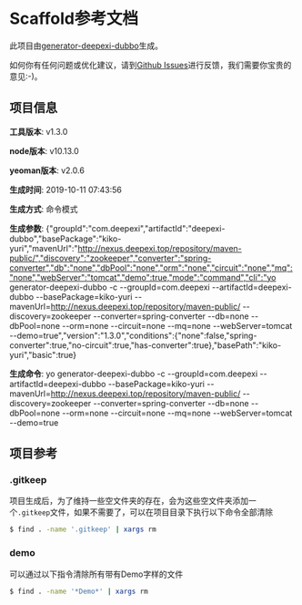 # Scaffold参考文档

此项目由[generator-deepexi-dubbo](https://github.com/deepexi/generator-deepexi-dubbo)生成。

如何你有任何问题或优化建议，请到[Github Issues](https://github.com/deepexi/generator-deepexi-dubbo/issues)进行反馈，我们需要你宝贵的意见:-)。

## 项目信息

**工具版本**: v1.3.0

**node版本**: v10.13.0

**yeoman版本**: v2.0.6

**生成时间**: 2019-10-11 07:43:56

**生成方式**: 命令模式

**生成参数**: {"groupId":"com.deepexi","artifactId":"deepexi-dubbo","basePackage":"kiko-yuri","mavenUrl":"http://nexus.deepexi.top/repository/maven-public/","discovery":"zookeeper","converter":"spring-converter","db":"none","dbPool":"none","orm":"none","circuit":"none","mq":"none","webServer":"tomcat","demo":true,"mode":"command","cli":"yo generator-deepexi-dubbo -c --groupId=com.deepexi --artifactId=deepexi-dubbo --basePackage=kiko-yuri --mavenUrl=http://nexus.deepexi.top/repository/maven-public/ --discovery=zookeeper --converter=spring-converter --db=none --dbPool=none --orm=none --circuit=none --mq=none --webServer=tomcat --demo=true","version":"1.3.0","conditions":{"none":false,"spring-converter":true,"no-circuit":true,"has-converter":true},"basePath":"kiko-yuri","basic":true}

**生成命令**: yo generator-deepexi-dubbo -c --groupId=com.deepexi --artifactId=deepexi-dubbo --basePackage=kiko-yuri --mavenUrl=http://nexus.deepexi.top/repository/maven-public/ --discovery=zookeeper --converter=spring-converter --db=none --dbPool=none --orm=none --circuit=none --mq=none --webServer=tomcat --demo=true

## 项目参考

### .gitkeep

项目生成后，为了维持一些空文件夹的存在，会为这些空文件夹添加一个`.gitkeep`文件，如果不需要了，可以在项目目录下执行以下命令全部清除

```bash
$ find . -name '.gitkeep' | xargs rm
```

### demo

可以通过以下指令清除所有带有Demo字样的文件

```bash
$ find . -name '*Demo*' | xargs rm
```
